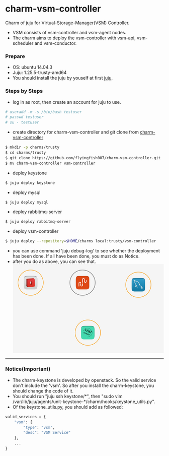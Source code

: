 # charm-vsm-controller
Charm of juju for Virtual-Storage-Manager(VSM) Controller.
- VSM consists of vsm-controller and vsm-agent nodes.
- The charm aims to deploy the vsm-controller with vsm-api, vsm-scheduler and vsm-conductor.

### Prepare
* OS: ubuntu 14.04.3
* Juju: 1.25.5-trusty-amd64
* You should install the juju by youself at first [juju](https://jujucharms.com/).

### Steps by Steps
* log in as root, then create an account for juju to use.
```sh
# useradd -m -s /bin/bash testuser
# passwd testuser
# su - testuser
```
* create directory for charm-vsm-controller and git clone from [charm-vsm-controller](https://github.com/flyingfish007/charm-vsm-controller)
```sh
$ mkdir -p charms/trusty
$ cd charms/trusty
$ git clone https://github.com/flyingfish007/charm-vsm-controller.git
$ mv charm-vsm-controller vsm-controller
```
* deploy keystone
```sh
$ juju deploy keystone
```
* deploy mysql
```sh
$ juju deploy mysql
```
* deploy rabbitmq-server
```sh
$ juju deploy rabbitmq-server
```
* deploy vsm-controller
```sh
$ juju deploy --repository=$HOME/charms local:trusty/vsm-controller
```
* you can use command 'juju debug-log' to see whether the deployment has been done. If all have been done, you must do as Notice.
* after you do as above, you can see that.
![pic](pic/vsm-controller1.jpg)

------------
### Notice(Important)
* The charm-keystone is developed by openstack. So the valid service don't include the 'vsm'. So after you install the charm-keystone, you should change the code of it.
* You should run "juju ssh keystone/\*", then "sudo vim /var/lib/juju/agents/unit-keystone-\*/charm/hooks/keystone_utils.py".
* Of the keystone_utils.py, you should add as followed:
```py
valid_services = {
    "vsm": {
        "type": "vsm",
        "desc": "VSM Service"
    },
    ...
}
```
